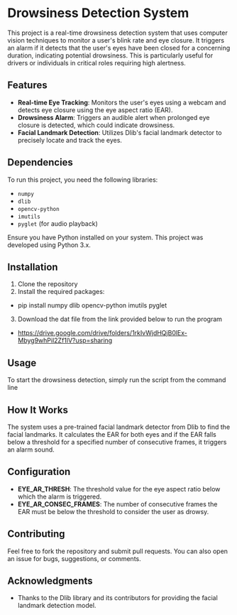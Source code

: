 # Drowsiness Detection System

This project is a real-time drowsiness detection system that uses computer vision techniques to monitor a user's blink rate and eye closure. It triggers an alarm if it detects that the user's eyes have been closed for a concerning duration, indicating potential drowsiness. This is particularly useful for drivers or individuals in critical roles requiring high alertness.

## Features

- **Real-time Eye Tracking**: Monitors the user's eyes using a webcam and detects eye closure using the eye aspect ratio (EAR).
- **Drowsiness Alarm**: Triggers an audible alert when prolonged eye closure is detected, which could indicate drowsiness.
- **Facial Landmark Detection**: Utilizes Dlib's facial landmark detector to precisely locate and track the eyes.

## Dependencies

To run this project, you need the following libraries:

- `numpy`
- `dlib`
- `opencv-python`
- `imutils`
- `pyglet` (for audio playback)

Ensure you have Python installed on your system. This project was developed using Python 3.x.

## Installation

1. Clone the repository
2. Install the required packages:
- pip install numpy dlib opencv-python imutils pyglet
3. Download the dat file from the link provided below to run the program
- https://drive.google.com/drive/folders/1rkIvWjdHQjB0lEx-Mbyg9whPil2Zf1lV?usp=sharing

## Usage

To start the drowsiness detection, simply run the script from the command line

## How It Works

The system uses a pre-trained facial landmark detector from Dlib to find the facial landmarks. It calculates the EAR for both eyes and if the EAR falls below a threshold for a specified number of consecutive frames, it triggers an alarm sound.

## Configuration

- **EYE_AR_THRESH**: The threshold value for the eye aspect ratio below which the alarm is triggered.
- **EYE_AR_CONSEC_FRAMES**: The number of consecutive frames the EAR must be below the threshold to consider the user as drowsy.

## Contributing

Feel free to fork the repository and submit pull requests. You can also open an issue for bugs, suggestions, or comments.

## Acknowledgments

- Thanks to the Dlib library and its contributors for providing the facial landmark detection model.
